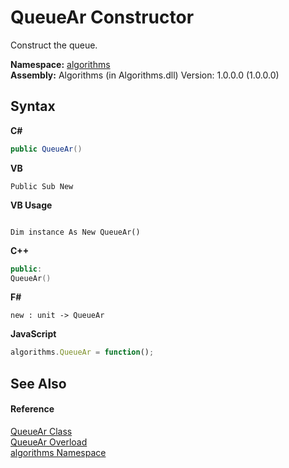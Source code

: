 # QueueAr Constructor 
 

Construct the queue.

**Namespace:**&nbsp;<a href="82f88b43-fdc9-bc99-9558-75fce96d448f">algorithms</a><br />**Assembly:**&nbsp;Algorithms (in Algorithms.dll) Version: 1.0.0.0 (1.0.0.0)

## Syntax

**C#**<br />
``` C#
public QueueAr()
```

**VB**<br />
``` VB
Public Sub New
```

**VB Usage**<br />
``` VB Usage

Dim instance As New QueueAr()
```

**C++**<br />
``` C++
public:
QueueAr()
```

**F#**<br />
``` F#
new : unit -> QueueAr
```

**JavaScript**<br />
``` JavaScript
algorithms.QueueAr = function();
```


## See Also


#### Reference
<a href="57ea1227-0fd7-3dbe-0ad6-7d430c4ce917">QueueAr Class</a><br /><a href="05c11fd7-f2d1-6303-09cc-e39f3d49f004">QueueAr Overload</a><br /><a href="82f88b43-fdc9-bc99-9558-75fce96d448f">algorithms Namespace</a><br />